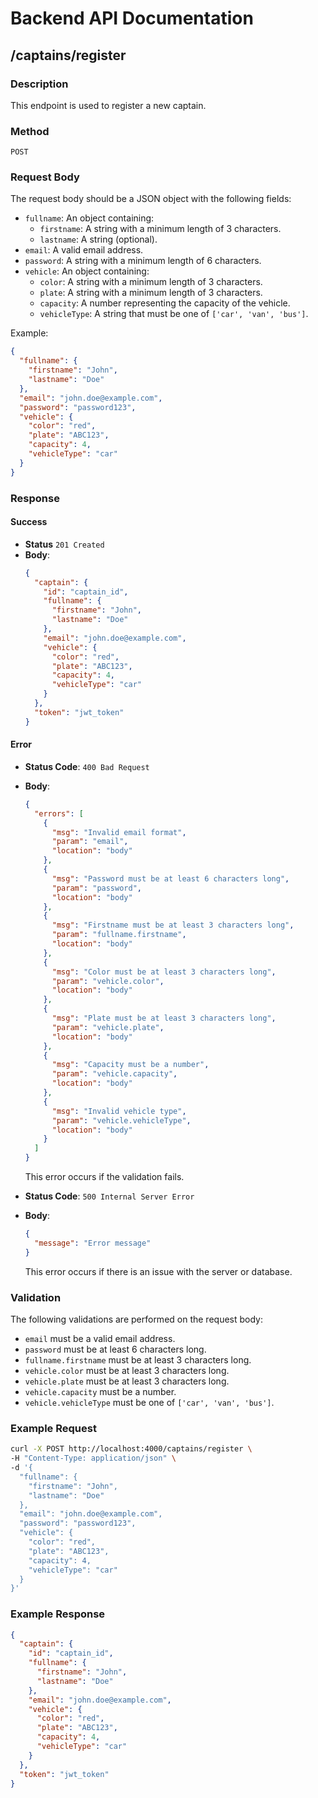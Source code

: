 # Backend API Documentation

## /captains/register

### Description
This endpoint is used to register a new captain.

### Method
`POST`

### Request Body
The request body should be a JSON object with the following fields:

- `fullname`: An object containing:
  - `firstname`: A string with a minimum length of 3 characters.
  - `lastname`: A string (optional).
- `email`: A valid email address.
- `password`: A string with a minimum length of 6 characters.
- `vehicle`: An object containing:
  - `color`: A string with a minimum length of 3 characters.
  - `plate`: A string with a minimum length of 3 characters.
  - `capacity`: A number representing the capacity of the vehicle.
  - `vehicleType`: A string that must be one of `['car', 'van', 'bus']`.

Example:
```json
{
  "fullname": {
    "firstname": "John",
    "lastname": "Doe"
  },
  "email": "john.doe@example.com",
  "password": "password123",
  "vehicle": {
    "color": "red",
    "plate": "ABC123",
    "capacity": 4,
    "vehicleType": "car"
  }
}
```

### Response

#### Success
- **Status** `201 Created`
- **Body**:
  ```json
  {
    "captain": {
      "id": "captain_id",
      "fullname": {
        "firstname": "John",
        "lastname": "Doe"
      },
      "email": "john.doe@example.com",
      "vehicle": {
        "color": "red",
        "plate": "ABC123",
        "capacity": 4,
        "vehicleType": "car"
      }
    },
    "token": "jwt_token"
  }
  ```

#### Error
- **Status Code**: `400 Bad Request`
- **Body**:
  ```json
  {
    "errors": [
      {
        "msg": "Invalid email format",
        "param": "email",
        "location": "body"
      },
      {
        "msg": "Password must be at least 6 characters long",
        "param": "password",
        "location": "body"
      },
      {
        "msg": "Firstname must be at least 3 characters long",
        "param": "fullname.firstname",
        "location": "body"
      },
      {
        "msg": "Color must be at least 3 characters long",
        "param": "vehicle.color",
        "location": "body"
      },
      {
        "msg": "Plate must be at least 3 characters long",
        "param": "vehicle.plate",
        "location": "body"
      },
      {
        "msg": "Capacity must be a number",
        "param": "vehicle.capacity",
        "location": "body"
      },
      {
        "msg": "Invalid vehicle type",
        "param": "vehicle.vehicleType",
        "location": "body"
      }
    ]
  }
  ```
  This error occurs if the validation fails.

- **Status Code**: `500 Internal Server Error`
- **Body**:
  ```json
  {
    "message": "Error message"
  }
  ```
  This error occurs if there is an issue with the server or database.

### Validation
The following validations are performed on the request body:
- `email` must be a valid email address.
- `password` must be at least 6 characters long.
- `fullname.firstname` must be at least 3 characters long.
- `vehicle.color` must be at least 3 characters long.
- `vehicle.plate` must be at least 3 characters long.
- `vehicle.capacity` must be a number.
- `vehicle.vehicleType` must be one of `['car', 'van', 'bus']`.

### Example Request
```sh
curl -X POST http://localhost:4000/captains/register \
-H "Content-Type: application/json" \
-d '{
  "fullname": {
    "firstname": "John",
    "lastname": "Doe"
  },
  "email": "john.doe@example.com",
  "password": "password123",
  "vehicle": {
    "color": "red",
    "plate": "ABC123",
    "capacity": 4,
    "vehicleType": "car"
  }
}'
```

### Example Response
```json
{
  "captain": {
    "id": "captain_id",
    "fullname": {
      "firstname": "John",
      "lastname": "Doe"
    },
    "email": "john.doe@example.com",
    "vehicle": {
      "color": "red",
      "plate": "ABC123",
      "capacity": 4,
      "vehicleType": "car"
    }
  },
  "token": "jwt_token"
}
```
